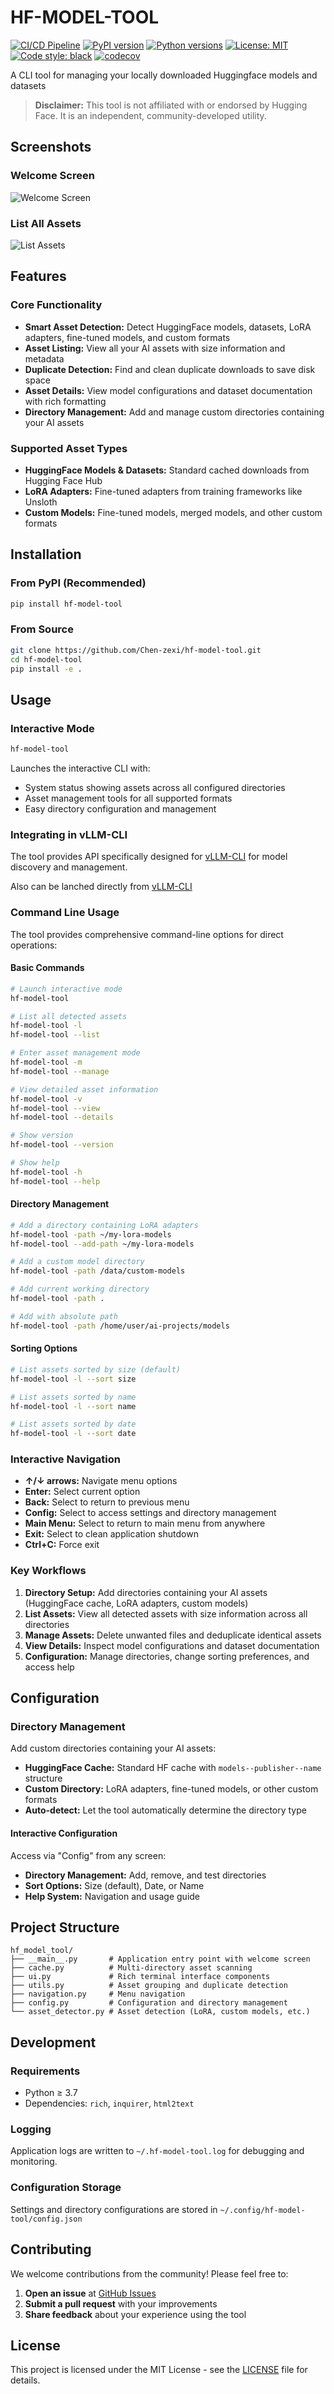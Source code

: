 
# HF-MODEL-TOOL

[![CI/CD Pipeline](https://github.com/Chen-zexi/hf-model-tool/actions/workflows/ci.yml/badge.svg)](https://github.com/Chen-zexi/hf-model-tool/actions/workflows/ci.yml)
[![PyPI version](https://badge.fury.io/py/hf-model-tool.svg)](https://badge.fury.io/py/hf-model-tool)
[![Python versions](https://img.shields.io/pypi/pyversions/hf-model-tool.svg)](https://pypi.org/project/hf-model-tool/)
[![License: MIT](https://img.shields.io/badge/License-MIT-yellow.svg)](https://opensource.org/licenses/MIT)
[![Code style: black](https://img.shields.io/badge/code%20style-black-000000.svg)](https://github.com/psf/black)
[![codecov](https://codecov.io/gh/Chen-zexi/hf-model-tool/branch/main/graph/badge.svg)](https://codecov.io/gh/Chen-zexi/hf-model-tool)

A CLI tool for managing your locally downloaded Huggingface models and datasets

> **Disclaimer:** This tool is not affiliated with or endorsed by Hugging Face. It is an independent, community-developed utility.

## Screenshots

### Welcome Screen
![Welcome Screen](images/welcome-screen.png)

### List All Assets
![List Assets](images/list-asset.png)

## Features

### Core Functionality
*   **Smart Asset Detection:** Detect HuggingFace models, datasets, LoRA adapters, fine-tuned models, and custom formats
*   **Asset Listing:** View all your AI assets with size information and metadata
*   **Duplicate Detection:** Find and clean duplicate downloads to save disk space
*   **Asset Details:** View model configurations and dataset documentation with rich formatting
*   **Directory Management:** Add and manage custom directories containing your AI assets

### Supported Asset Types

- **HuggingFace Models & Datasets:** Standard cached downloads from Hugging Face Hub
- **LoRA Adapters:** Fine-tuned adapters from training frameworks like Unsloth
- **Custom Models:** Fine-tuned models, merged models, and other custom formats

## Installation

### From PyPI (Recommended)
```bash
pip install hf-model-tool
```

### From Source
```bash
git clone https://github.com/Chen-zexi/hf-model-tool.git
cd hf-model-tool
pip install -e .
```

## Usage

### Interactive Mode
```bash
hf-model-tool
```

Launches the interactive CLI with:
- System status showing assets across all configured directories
- Asset management tools for all supported formats
- Easy directory configuration and management

### Integrating in vLLM-CLI

The tool provides API specifically designed for [vLLM-CLI](https://github.com/Chen-zexi/vllm-cli) for model discovery and management. 

Also can be lanched directly from [vLLM-CLI](https://github.com/Chen-zexi/vllm-cli) 


### Command Line Usage

The tool provides comprehensive command-line options for direct operations:

#### Basic Commands
```bash
# Launch interactive mode
hf-model-tool

# List all detected assets
hf-model-tool -l
hf-model-tool --list

# Enter asset management mode
hf-model-tool -m
hf-model-tool --manage

# View detailed asset information
hf-model-tool -v
hf-model-tool --view
hf-model-tool --details

# Show version
hf-model-tool --version

# Show help
hf-model-tool -h
hf-model-tool --help
```

#### Directory Management
```bash
# Add a directory containing LoRA adapters
hf-model-tool -path ~/my-lora-models
hf-model-tool --add-path ~/my-lora-models

# Add a custom model directory
hf-model-tool -path /data/custom-models

# Add current working directory
hf-model-tool -path .

# Add with absolute path
hf-model-tool -path /home/user/ai-projects/models
```

#### Sorting Options
```bash
# List assets sorted by size (default)
hf-model-tool -l --sort size

# List assets sorted by name
hf-model-tool -l --sort name

# List assets sorted by date
hf-model-tool -l --sort date
```

### Interactive Navigation
- **↑/↓ arrows:** Navigate menu options
- **Enter:** Select current option
- **Back:** Select to return to previous menu
- **Config:** Select to access settings and directory management
- **Main Menu:** Select to return to main menu from anywhere
- **Exit:** Select to clean application shutdown
- **Ctrl+C:** Force exit

### Key Workflows

1. **Directory Setup:** Add directories containing your AI assets (HuggingFace cache, LoRA adapters, custom models)
2. **List Assets:** View all detected assets with size information across all directories
3. **Manage Assets:** Delete unwanted files and deduplicate identical assets
4. **View Details:** Inspect model configurations and dataset documentation
5. **Configuration:** Manage directories, change sorting preferences, and access help

## Configuration

### Directory Management
Add custom directories containing your AI assets:
- **HuggingFace Cache:** Standard HF cache with `models--publisher--name` structure
- **Custom Directory:** LoRA adapters, fine-tuned models, or other custom formats  
- **Auto-detect:** Let the tool automatically determine the directory type

#### Interactive Configuration
Access via "Config" from any screen:
- **Directory Management:** Add, remove, and test directories
- **Sort Options:** Size (default), Date, or Name
- **Help System:** Navigation and usage guide


## Project Structure

```
hf_model_tool/
├── __main__.py       # Application entry point with welcome screen
├── cache.py          # Multi-directory asset scanning
├── ui.py             # Rich terminal interface components
├── utils.py          # Asset grouping and duplicate detection
├── navigation.py     # Menu navigation
├── config.py         # Configuration and directory management
└── asset_detector.py # Asset detection (LoRA, custom models, etc.)
```

## Development

### Requirements
- Python ≥ 3.7
- Dependencies: `rich`, `inquirer`, `html2text`

### Logging
Application logs are written to `~/.hf-model-tool.log` for debugging and monitoring.

### Configuration Storage
Settings and directory configurations are stored in `~/.config/hf-model-tool/config.json`

## Contributing

We welcome contributions from the community! Please feel free to:

1. **Open an issue** at [GitHub Issues](https://github.com/Chen-zexi/hf-model-tool/issues)
2. **Submit a pull request** with your improvements
3. **Share feedback** about your experience using the tool

## License

This project is licensed under the MIT License - see the [LICENSE](LICENSE) file for details.



